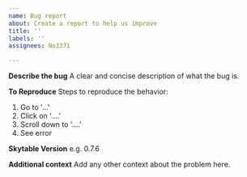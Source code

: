 ```yaml
---
name: Bug report
about: Create a report to help us improve
title: ''
labels: ''
assignees: No3371

---
```


**Describe the bug**
A clear and concise description of what the bug is.

**To Reproduce**
Steps to reproduce the behavior:
1. Go to '...'
2. Click on '....'
3. Scroll down to '....'
4. See error


**Skytable Version**
e.g. 0.7.6

**Additional context**
Add any other context about the problem here.

